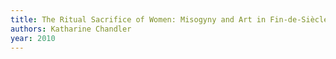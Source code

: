 ```yaml
---
title: The Ritual Sacrifice of Women: Misogyny and Art in Fin-de-Siècle Vienna
authors: Katharine Chandler
year: 2010
---
```


